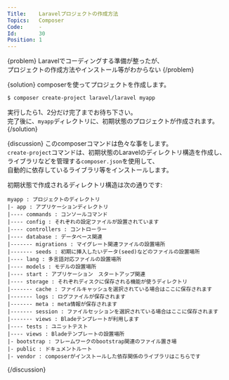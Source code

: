 ```yaml
---
Title:    Laravelプロジェクトの作成方法
Topics:   Composer
Code:     -
Id:       30
Position: 1
---
```


{problem}
Laravelでコーディングする準備が整ったが、  
プロジェクトの作成方法やインストール等がわからない
{/problem}

{solution}
composerを使ってプロジェクトを作成します。

```bash
$ composer create-project laravel/laravel myapp
```
実行したら1、2分だけ完了までお待ち下さい。  
完了後に、`myapp`ディレクトリに、初期状態のプロジェクトが作成されます。
{/solution}

{discussion}
このcomposerコマンドは色々な事をします。  
`create-project`コマンドは、初期状態のLaravelのディレクトリ構造を作成し、  
ライブラリなどを管理する`composer.json`を使用して、  
自動的に依存しているライブラリ等をインストールします。

初期状態で作成されるディレクトリ構造は次の通りです:  

```
myapp : プロジェクトのディレクトリ
|- app : アプリケーションディレクトリ
|---- commands : コンソールコマンド
|---- config : それぞれの設定ファイルが設置されています
|---- controllers : コントローラー
|---- database : データベース関連
|------- migrations : マイグレート関連ファイルの設置場所
|------- seeds : 初期に挿入したいデータ(seed)などのファイルの設置場所
|---- lang : 多言語対応ファイルの設置場所
|---- models : モデルの設置場所
|---- start : アプリケーション　スタートアップ関連
|---- storage : それぞれディスクに保存される機能が使うディレクトリ
|------- cache : ファイルキャッシュを選択されている場合はここに保存されます
|------- logs : ログファイルが保存されます
|------- meta : meta情報が保存されます
|------- session : ファイルセッションを選択されている場合はここに保存されます
|------- views : Bladeテンプレートが利用します
|---- tests : ユニットテスト
|---- views : Bladeテンプレートの設置場所
|- bootstrap : フレームワークのbootstrap関連のファイル置き場
|- public : ドキュメントルート
|- vendor : composerがインストールした依存関係のライブラリはこちらです
```
{/discussion}
